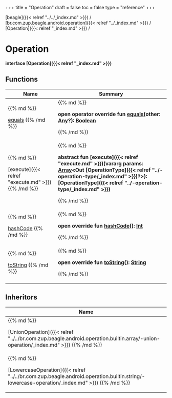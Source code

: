 +++
title = "Operation"
draft = false
toc = false
type = "reference"
+++

[beagle]({{< relref "../../_index.md" >}}) / [br.com.zup.beagle.android.operation]({{< relref "../_index.md" >}}) / [Operation]({{< relref "_index.md" >}}) / 



# Operation  
  <b>interface [Operation]({{< relref "_index.md" >}})</b>   


## Functions  
<table>
  
<thead>
<tr>
<th>
Name  
</th>
<th>
Summary  
</th>
  
</tr>
</thead>
<tbody>
<tr>
<td>
{{% md %}}

[equals](https://kotlinlang.org/api/latest/jvm/stdlib/kotlin/-any/equals.html)
{{% /md %}}
</td>
<td>
{{% md %}}

  
<b>open operator override fun [equals](https://kotlinlang.org/api/latest/jvm/stdlib/kotlin/-any/equals.html)(other: [Any](https://kotlinlang.org/api/latest/jvm/stdlib/kotlin/-any/index.html)?): [Boolean](https://kotlinlang.org/api/latest/jvm/stdlib/kotlin/-boolean/index.html)</b>  



{{% /md %}}
</td>
</tr>

<tr>
<td>
{{% md %}}

[execute]({{< relref "execute.md" >}})
{{% /md %}}
</td>
<td>
{{% md %}}

  
<b>abstract fun [execute]({{< relref "execute.md" >}})(vararg params: [Array](https://kotlinlang.org/api/latest/jvm/stdlib/kotlin/-array/index.html)<Out [OperationType]({{< relref "../-operation-type/_index.md" >}})?>): [OperationType]({{< relref "../-operation-type/_index.md" >}})</b>  



{{% /md %}}
</td>
</tr>

<tr>
<td>
{{% md %}}

[hashCode](https://kotlinlang.org/api/latest/jvm/stdlib/kotlin/-any/hash-code.html)
{{% /md %}}
</td>
<td>
{{% md %}}

  
<b>open override fun [hashCode](https://kotlinlang.org/api/latest/jvm/stdlib/kotlin/-any/hash-code.html)(): [Int](https://kotlinlang.org/api/latest/jvm/stdlib/kotlin/-int/index.html)</b>  



{{% /md %}}
</td>
</tr>

<tr>
<td>
{{% md %}}

[toString](https://kotlinlang.org/api/latest/jvm/stdlib/kotlin/-any/to-string.html)
{{% /md %}}
</td>
<td>
{{% md %}}

  
<b>open override fun [toString](https://kotlinlang.org/api/latest/jvm/stdlib/kotlin/-any/to-string.html)(): [String](https://kotlinlang.org/api/latest/jvm/stdlib/kotlin/-string/index.html)</b>  



{{% /md %}}
</td>
</tr>

</tbody>
</table>


## Inheritors  
<table>
  
<thead>
<tr>
<th>
Name  
</th>
  
</tr>
</thead>
<tbody>
<tr>
<td>
{{% md %}}

[UnionOperation]({{< relref "../../br.com.zup.beagle.android.operation.builtin.array/-union-operation/_index.md" >}})
{{% /md %}}
</td>
</tr>

<tr>
<td>
{{% md %}}

[LowercaseOperation]({{< relref "../../br.com.zup.beagle.android.operation.builtin.string/-lowercase-operation/_index.md" >}})
{{% /md %}}
</td>
</tr>

</tbody>
</table>

